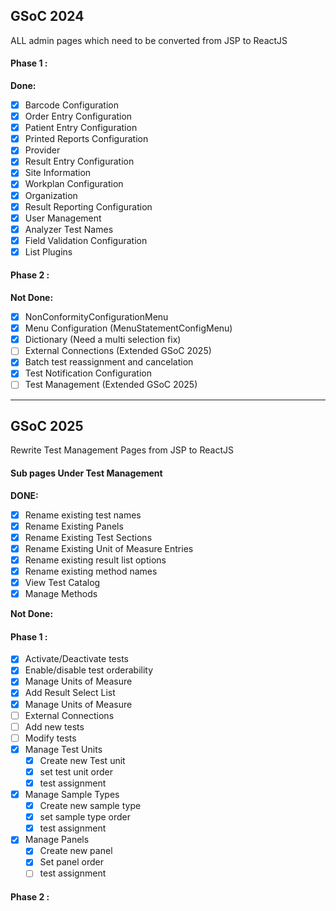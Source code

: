 ## GSoC 2024

ALL admin pages which need to be converted from JSP to ReactJS

#### Phase 1 :

**Done:**

- [x] Barcode Configuration
- [x] Order Entry Configuration
- [x] Patient Entry Configuration
- [x] Printed Reports Configuration
- [x] Provider
- [x] Result Entry Configuration
- [x] Site Information
- [x] Workplan Configuration
- [x] Organization
- [x] Result Reporting Configuration
- [x] User Management
- [x] Analyzer Test Names
- [x] Field Validation Configuration
- [x] List Plugins

#### Phase 2 :

**Not Done:**

- [x] NonConformityConfigurationMenu
- [x] Menu Configuration (MenuStatementConfigMenu)
- [x] Dictionary (Need a multi selection fix)
- [ ] External Connections (Extended GSoC 2025)
- [x] Batch test reassignment and cancelation
- [x] Test Notification Configuration
- [ ] Test Management (Extended GSoC 2025)

<hr />

## GSoC 2025

Rewrite Test Management Pages from JSP to ReactJS

#### Sub pages Under Test Management

**DONE:**

- [x] Rename existing test names
- [x] Rename Existing Panels
- [x] Rename Existing Test Sections
- [x] Rename Existing Unit of Measure Entries
- [x] Rename existing result list options
- [x] Rename existing method names
- [x] View Test Catalog
- [x] Manage Methods

**Not Done:**

#### Phase 1 :

- [x] Activate/Deactivate tests
- [x] Enable/disable test orderability
- [x] Manage Units of Measure
- [x] Add Result Select List
- [x] Manage Units of Measure
- [ ] External Connections
- [ ] Add new tests
- [ ] Modify tests
- [x] Manage Test Units
  - [x] Create new Test unit
  - [x] set test unit order
  - [x] test assignment
- [x] Manage Sample Types
  - [x] Create new sample type
  - [x] set sample type order
  - [x] test assignment
- [x] Manage Panels
  - [x] Create new panel
  - [x] Set panel order
  - [ ] test assignment

#### Phase 2 :
